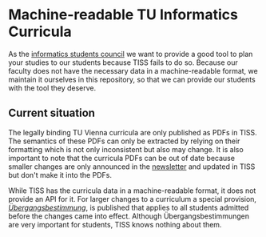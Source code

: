 # Machine-readable TU Informatics Curricula

As the [informatics students council](https://www.fsinf.at/) we want to provide
a good tool to plan your studies to our students because TISS fails to do so.
Because our faculty does not have the necessary data in a machine-readable
format, we maintain it ourselves in this repository, so that we can provide our
students with the tool they deserve.

## Current situation

The legally binding TU Vienna curricula are only published as PDFs in TISS.
The semantics of these PDFs can only be extracted by relying on their
formatting which is not only inconsistent but also may change.
It is also important to note that the curricula PDFs can be out of date
because smaller changes are only announced in the [newsletter](https://tiss.tuwien.ac.at/mbl/main/)
and updated in TISS but don't make it into the PDFs.

While TISS has the curricula data in a machine-readable format, it does not
provide an API for it.  For larger changes to a curriculum a special provision,
[*Übergangsbestimmung*](http://www.informatik.tuwien.ac.at/studium/angebot/studienplaene),
is published that applies to all students admitted before the changes came into
effect.  Although Übergangsbestimmungen are very important for students, TISS
knows nothing about them.
